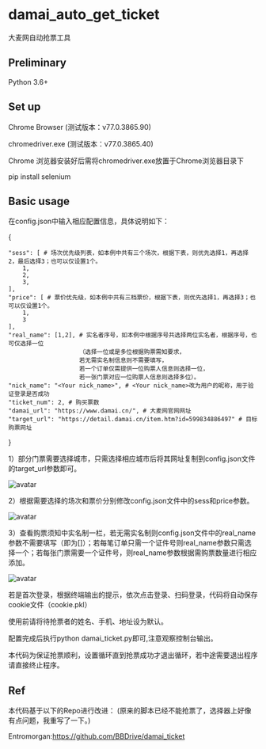 # damai_auto_get_ticket
大麦网自动抢票工具

## Preliminary
Python 3.6+

## Set up
Chrome Browser (测试版本：v77.0.3865.90)

chromedriver.exe (测试版本：v77.0.3865.40)



Chrome 浏览器安装好后需将chromedriver.exe放置于Chrome浏览器目录下

pip install selenium

## Basic usage
在config.json中输入相应配置信息，具体说明如下：

{
    
    "sess": [ # 场次优先级列表，如本例中共有三个场次，根据下表，则优先选择1，再选择2，最后选择3；也可以仅设置1个。
        1,
        2,
        3,
    ],
    "price": [ # 票价优先级，如本例中共有三档票价，根据下表，则优先选择1，再选择3；也可以仅设置1个。
        1,
        3
    ],
    "real_name": [1,2], # 实名者序号，如本例中根据序号共选择两位实名者，根据序号，也可仅选择一位
                        （选择一位或是多位根据购票需知要求，
                        若无需实名制信息则不需要填写，
                        若一个订单仅需提供一位购票人信息则选择一位，
                        若一张门票对应一位购票人信息则选择多位）。
    "nick_name": "<Your nick_name>", # <Your nick_name>改为用户的昵称，用于验证登录是否成功
    "ticket_num": 2, # 购买票数
    "damai_url": "https://www.damai.cn/", # 大麦网官网网址
    "target_url": "https://detail.damai.cn/item.htm?id=599834886497" # 目标购票网址
    
}

1）部分门票需要选择城市，只需选择相应城市后将其网址复制到config.json文件的target_url参数即可。

![avatar](/picture/1.png)

2）根据需要选择的场次和票价分别修改config.json文件中的sess和price参数。

![avatar](/picture/2.png)

3）查看购票须知中实名制一栏，若无需实名制则config.json文件中的real_name参数不需要填写（即为[]）；若每笔订单只需一个证件号则real_name参数只需选择一个；若每张门票需要一个证件号，则real_name参数根据需购票数量进行相应添加。

![avatar](/picture/3.png)

若是首次登录，根据终端输出的提示，依次点击登录、扫码登录，代码将自动保存cookie文件（cookie.pkl）

使用前请将待抢票者的姓名、手机、地址设为默认。

配置完成后执行python damai_ticket.py即可,注意观察控制台输出。

本代码为保证抢票顺利，设置循环直到抢票成功才退出循环，若中途需要退出程序请直接终止程序。

## Ref
本代码基于以下的Repo进行改进：
(原来的脚本已经不能抢票了，选择器上好像有点问题，我重写了一下。)

Entromorgan:https://github.com/BBDrive/damai_ticket
